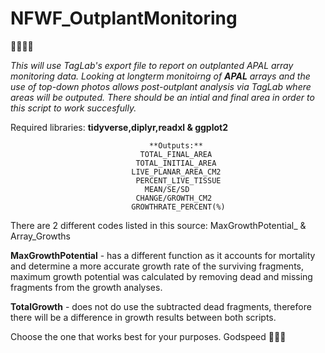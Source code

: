 # NFWF_OutplantMonitoring
:ocean::shell::palm_tree::tropical_fish:


*This will use TagLab's export file to report on outplanted APAL array monitoring data. Looking at longterm monitoirng of **APAL** arrays and the use of top-down photos allows post-outplant analysis via TagLab where areas will be outputed. There should be an intial and final area in order to this script to work succesfully.* 

Required libraries: **tidyverse,diplyr,readxl & ggplot2**

                                   **Outputs:** 
                                 TOTAL_FINAL_AREA
                                TOTAL_INITIAL_AREA
                               LIVE_PLANAR_AREA_CM2 
                                PERCENT_LIVE_TISSUE
                                  MEAN/SE/SD
                                CHANGE/GROWTH_CM2
                               GROWTHRATE_PERCENT(%) 

There are 2 different codes listed in this source: MaxGrowthPotential_ & Array_Growths

**MaxGrowthPotential** - has a different function as it accounts for mortality and determine a more accurate growth rate of the surviving fragments, maximum growth potential was calculated by removing dead and missing fragments from the growth analyses.
                                                                         
**TotalGrowth** - does not do use the subtracted dead fragments, therefore there will be a difference in growth results between both scripts.

Choose the one that works best for your purposes. Godspeed :vulcan_salute::mermaid:

